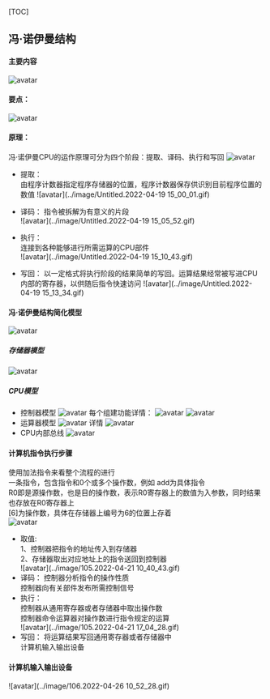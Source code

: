 [TOC]
## 冯·诺伊曼结构 
#### 主要内容
![avatar](../image/20220419112721.jpg)  

#### 要点：
![avatar](../image/20220419141639.jpg)  

#### 原理：  
冯·诺伊曼CPU的运作原理可分为四个阶段：提取、译码、执行和写回 
  ![avatar](../image/20220419151556.jpg)
* 提取：  
由程序计数器指定程序存储器的位置，程序计数器保存供识别目前程序位置的数值 
 ![avatar](../image/Untitled.2022-04-19 15_00_01.gif)
* 译码：
指令被拆解为有意义的片段  
 ![avatar](../image/Untitled.2022-04-19 15_05_52.gif)  
* 执行：  
连接到各种能够进行所需运算的CPU部件   
![avatar](../image/Untitled.2022-04-19 15_10_43.gif)  

* 写回： 
以一定格式将执行阶段的结果简单的写回。运算结果经常被写进CPU内部的寄存器，以供随后指令快速访问 
![avatar](../image/Untitled.2022-04-19 15_13_34.gif)

#### 冯·诺伊曼结构简化模型
![avatar](../image/20220419151835.jpg)

##### 存储器模型
![avatar](../image/20220419152612.jpg)
##### CPU模型
* 控制器模型
![avatar](../image/20220419152735.jpg) 
每个组建功能详情： 
![avatar](../image/20220419153028.jpg)
![avatar](../image/20220419153151.jpg)
* 运算器模型
![avatar](../image/20220419154017.jpg)
详情 
![avatar](../image/20220419153930.jpg)
* CPU内部总线
![avatar](../image/20220419154328.jpg)

#### 计算机指令执行步骤  
使用加法指令来看整个流程的进行  
一条指令，包含指令和0个或多个操作数，例如 add为具体指令  
R0即是源操作数，也是目的操作数，表示R0寄存器上的数值为入参数，同时结果也存放在R0寄存器上  
[6]为操作数，具体在存储器上编号为6的位置上存着    
![avatar](../image/20220420143358.jpg) 
 
* 取值:  
 1、控制器把指令的地址传入到存储器  
 2、存储器取出对应地址上的指令送回到控制器  
![avatar](../image/105.2022-04-21 10_40_43.gif)
* 译码：
控制器分析指令的操作性质  
控制器向有关部件发布所需控制信号  
* 执行：  
控制器从通用寄存器或者存储器中取出操作数  
控制器命令运算器对操作数进行指令规定的运算  
![avatar](../image/105.2022-04-21 17_04_28.gif)
* 写回： 
将运算结果写回通用寄存器或者存储器中  
计算机输入输出设备  

#### 计算机输入输出设备  
![avatar](../image/106.2022-04-26 10_52_28.gif)
